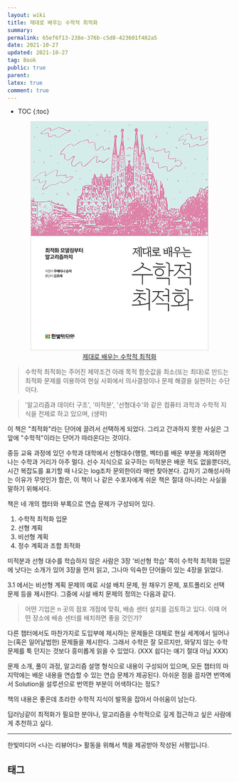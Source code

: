 ```yaml
---
layout: wiki
title: 제대로 배우는 수학적 최적화
summary: 
permalink: 65ef6f13-238e-376b-c5d8-423601f482a5
date: 2021-10-27
updated: 2021-10-27
tag: Book 
public: true
parent: 
latex: true
comment: true
---
```


* TOC
{:toc}

<p align="center">
<img alt="제대로 배우는 수학적 최적화 표지" src="/assets/img/mathematical-optimization/math-book.jpg"><br />
<a href="https://www.hanbit.co.kr/store/books/look.php?p_code=B3558796278">제대로 배우는 수학적 최적화</a>
</p>

> 수학적 최적화는 주어진 제약조건 아래 목적 함숫값을 최소(또는 최대)로 만드는 최적화 문제를 이용하여 현실 사회에서 의사결정이나 문제 해결을 실현하는 수단이다.

> '알고리즘과 데이터 구조', '미적분', '선형대수'와 같은 컴퓨터 과학과 수학적 지식을 전제로 하고 있으며, (생략)

이 책은 "최적화"라는 단어에 끌려서 선택하게 되었다. 그리고 간과하지 못한 사실은 그 앞에 "수학적"이라는 단어가 따라온다는 것이다.

중등 교육 과정에 있던 수학과 대학에서 선형대수(행렬, 벡터)를 배운 부분을 제외하면 나는 수학과 거리가 아주 멀다. 선수 지식으로 요구하는 미적분은 배운 적도 없을뿐더러, 시간 복잡도를 표기할 때 나오는 log조차 문외한이라 매번 찾아본다. 갑자기 고해성사하는 이유가 무엇인가 함은, 이 책이 나 같은 수포자에게 쉬운 책은 절대 아니라는 사실을 말하기 위해서다.

책은 네 개의 챕터와 부록으로 연습 문제가 구성되어 있다.
1. 수학적 최적화 입문
2. 선형 계획
3. 비선형 계획
4. 정수 계획과 조합 최적화

미적분과 선형 대수를 학습하지 않은 사람은 3장 '비선형 학습' 쪽이 수학적 최적화 입문에 낫다는 소개가 있어 3장을 먼저 읽고, 그나마 익숙한 단어들이 있는 4장을 읽었다.

3.1 에서는 비선형 계획 문제의 예로 시설 배치 문제, 원 채우기 문제, 포트폴리오 선택 문제 등을 제시한다. 그중에 시설 배치 문제의 정의는 다음과 같다.

> 어떤 기업은 n 곳의 점포 개점에 맞춰, 배송 센터 설치를 검토하고 있다. 이때 어떤 장소에 배송 센터를 배치하면 좋을 것인가?

다른 챕터에서도 마찬가지로 도입부에 제시하는 문제들은 대체로 현실 세계에서 일어나는(혹은 일어날법한) 문제들을 제시한다. 그래서 수학은 잘 모르지만, 와닿지 않는 수학 문제를 툭 던지는 것보다 흥미롭게 읽을 수 있었다. (XXX 쉽다는 얘기 절대 아님 XXX) 

문제 소개, 풀이 과정, 알고리즘 설명 형식으로 내용이 구성되어 있으며, 모든 챕터의 마지막에는 배운 내용을 연습할 수 있는 연습 문제가 제공된다. 아쉬운 점을 꼽자면 번역에서 Solution을 설루션으로 번역한 부분이 어색하다는 정도?

책의 내용은 좋은데 초라한 수학적 지식이 발목을 잡아서 아쉬움이 남는다.

딥러닝같이 최적화가 필요한 분야나, 알고리즘을 수학적으로 깊게 접근하고 싶은 사람에게 추천하고 싶다.

---

한빛미디어 <나는 리뷰어다\> 활동을 위해서 책을 제공받아 작성된 서평입니다.

## 태그

